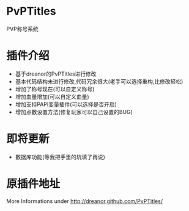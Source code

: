 PvPTitles
=========

PVP称号系统

插件介绍
=========
  - 基于dreanor的PvPTitles进行修改
  - 基本代码结构未进行修改,代码冗余很大(老手可以选择重构,比修改轻松)
  - 增加了称号现在(可以自定义称号)
  - 增加血量增加(可以自定义血量)
  - 增加支持PAPI变量插件(可以选择是否开启)
  - 增加点数设置方法(修复玩家可以自己设置的BUG)

即将更新
=========
  - 数据库功能(等我把手里的坑填了再说)

原插件地址
=========
More Informations under http://dreanor.github.com/PvPTitles/

